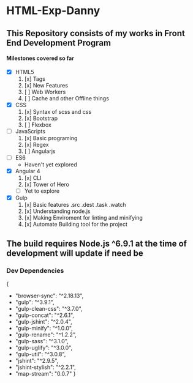 # HTML-Exp-Danny
## This Repository consists of my works in Front End Development Program
#### Milestones covered so far
- [x] HTML5
    1. [x] Tags
    2. [x] New Features
    3. [ ] Web Workers
    4. [ ] Cache and other Offline things
- [x] CSS
    1. [x] Syntax of scss and css
    2. [x] Bootstrap
    3. [ ] Flexbox
- [ ] JavaScripts
    1. [x] Basic programing
    2. [x] Regex
    3. [ ] Angularjs
- [ ] ES6
    - Haven't yet explored
- [x] Angular 4
    1. [x] CLI
    2. [x] Tower of Hero
    - [ ] Yet to explore
- [x] Gulp
    1. [x] Basic features .src .dest .task .watch
    2. [x] Understanding node.js
    3. [x] Making Enviroment for linting and minifying
    4. [x] Automate Building tool for the project

## **The build requires Node.js ^6.9.1 at the time of development will update if need be**

### **Dev Dependencies**
{
-    "browser-sync": "^2.18.13",
-    "gulp": "^3.9.1",
-    "gulp-clean-css": "^3.7.0",
-    "gulp-concat": "^2.6.1",
-    "gulp-jshint": "^2.0.4",
-    "gulp-minify": "^1.0.0",
-    "gulp-rename": "^1.2.2",
-    "gulp-sass": "^3.1.0",
-    "gulp-uglify": "^3.0.0",
-    "gulp-util": "^3.0.8",
-    "jshint": "^2.9.5",
-    "jshint-stylish": "^2.2.1",
-    "map-stream": "0.0.7"
}

